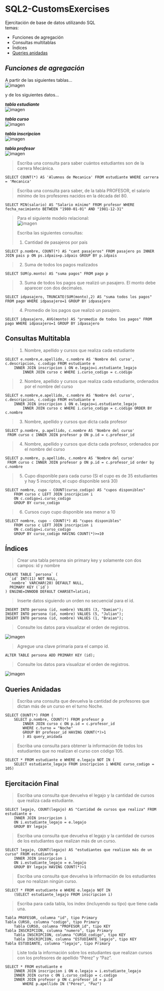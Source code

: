 # SQL2-CustomsExercises

Ejercitación de base de datos utilizando SQL  
temas: 
- Funciones de agregación
- Consultas multitablas
- Índices
- [Queries anidadas](#Queries-Anidadas)

## ***Funciones de agregación***
A partir de las siguientes tablas...  
![imagen](https://user-images.githubusercontent.com/65373208/143155914-3d0c3b99-b30f-41c5-994d-471188043b91.png)  

y de los siguientes datos...

***tabla estudiante***  
![imagen](https://user-images.githubusercontent.com/65373208/143157315-20084240-59b0-4523-8a42-6c118e9c6aac.png)

***tabla curso***  
![imagen](https://user-images.githubusercontent.com/65373208/143157450-563de471-a79e-42d4-a073-a7d92b513435.png)

***tabla inscripcion***  
![imagen](https://user-images.githubusercontent.com/65373208/143157492-c86e45b2-cae7-46c9-b660-d1b8aa874219.png)

***tabla profesor***  
![imagen](https://user-images.githubusercontent.com/65373208/143157613-3cadc296-fad2-443f-92e0-9295d6715bc8.png)

> Escriba una consulta para saber cuántos estudiantes son de la carrera Mecánica.
```
SELECT COUNT(*) AS 'Alumnos de Mecanica' FROM estudiante WHERE carrera = 'Mecanica'
```

> Escriba una consulta para saber, de la tabla PROFESOR, el salario mínimo de los profesores nacidos en la década del 80.
```
SELECT MIN(salario) AS "Salario mínimo" FROM profesor WHERE fecha_nacimiento BETWEEN "1980-01-01" AND "1981-12-31"
```

>Para el siguiente modelo relacional:  
>![imagen](https://user-images.githubusercontent.com/65373208/143159916-593cc6aa-7596-422a-a662-c9f865266aa3.png)
>
> Escriba las siguientes consultas:
> 1. Cantidad de pasajeros por país
```
SELECT p.nombre, COUNT(*) AS "cant pasajeros" FROM pasajero ps INNER JOIN pais p ON ps.idpais=p.idpais GROUP BY p.idpais
```
> 2. Suma de todos los pagos realizados
```
SELECT SUM(p.monto) AS "suma pagos" FROM pago p
```
> 3. Suma de todos los pagos que realizó un pasajero. El monto debe aparecer con dos decimales.
```
SELECT idpasajero, TRUNCATE(SUM(monto),2) AS "suma todos los pagos" FROM pago WHERE idpasajero=1 GROUP BY idpasajero
```
> 4. Promedio de los pagos que realizó un pasajero.
```
SELECT idpasajero, AVG(monto) AS "promedio de todos los pagos" FROM pago WHERE idpasajero=1 GROUP BY idpasajero
```
## Consultas Multitabla

> 1. Nombre, apellido y cursos que realiza cada estudiante  
```
SELECT e.nombre,e.apellido, c.nombre AS 'Nombre del curso', c.descripcion, c.codigo FROM estudiante e 
	INNER JOIN inscripcion i ON e.legajo=i.estudiante_legajo
		INNER JOIN curso c WHERE i.curso_codigo = c.codigo
```
> 2. Nombre, apellido y cursos que realiza cada estudiante, ordenados por el nombre del curso  
```
SELECT e.nombre,e.apellido, c.nombre AS 'Nombre del curso', c.descripcion, c.codigo FROM estudiante e 
	INNER JOIN inscripcion i ON e.legajo=i.estudiante_legajo
		INNER JOIN curso c WHERE i.curso_codigo = c.codigo ORDER BY c.nombre
```
> 3. Nombre, apellido y cursos que dicta cada profesor  
```
SELECT p.nombre, p.apellido, c.nombre AS 'Nombre del curso'
 FROM curso c INNER JOIN profesor p ON p.id = c.profesor_id
```
> 4. Nombre, apellido y cursos que dicta cada profesor, ordenados por el nombre del curso  
```
SELECT p.nombre, p.apellido, c.nombre AS 'Nombre del curso'
 FROM curso c INNER JOIN profesor p ON p.id = c.profesor_id order by c.nombre
```
> 5. Cupo disponible para cada curso (Si el cupo es de 35 estudiantes y hay 5 inscriptos, el cupo disponible será 30)  
```
SELECT nombre, cupo - COUNT(curso_codigo) AS "cupos disponibles" 
	FROM curso c LEFT JOIN inscripcion i 
	ON c.codigo=i.curso_codigo
	GROUP BY curso_codigo
```
> 6. Cursos cuyo cupo disponible sea menor a 10
```
SELECT nombre, cupo - COUNT(*) AS "cupos disponibles" 
	FROM curso c LEFT JOIN inscripcion i 
	ON c.codigo=i.curso_codigo
	GROUP BY curso_codigo HAVING COUNT(*)>=10
```

## Índices

> Crear una tabla persona sin primary key y solamente con dos campos: id y nombre
```
CREATE TABLE `persona` (
  `id` INT(11) NOT NULL,
  `nombre` VARCHAR(20) DEFAULT NULL,
  PRIMARY KEY (`id`)
) ENGINE=INNODB DEFAULT CHARSET=latin1;
```
> Inserte datos siguiendo un orden no secuencial para el id.
```
INSERT INTO persona (id, nombre) VALUES (3, "Damian");
INSERT INTO persona (id, nombre) VALUES (5, "Julian");
INSERT INTO persona (id, nombre) VALUES (1, "Braian");
```
> Consulte los datos para visualizar el orden de registros.  

![imagen](https://user-images.githubusercontent.com/65373208/143690397-250d4854-487a-40b2-8488-82604677a4bb.png)  

> Agregue una clave primaria para el campo id.
```
ALTER TABLE persona ADD PRIMARY KEY (id);
```
> Consulte los datos para visualizar el orden de registros.
  
![imagen](https://user-images.githubusercontent.com/65373208/143690377-21a4b6ad-c2a2-437b-b4b8-039197779880.png)


## Queries Anidadas

> Escriba una consulta que devuelva la cantidad de profesores que dictan más de un curso en el turno Noche.
```
SELECT COUNT(*) FROM (
	SELECT p.nombre, COUNT(*) FROM profesor p 
		INNER JOIN curso c ON p.id = c.profesor_id 
		WHERE c.turno = "Noche"
		GROUP BY profesor_id HAVING COUNT(*)>1
		) AS query_anidada
```
> Escriba una consulta para obtener la información de todos los estudiantes que no realizan el curso con código 105.
```
SELECT * FROM estudiante e WHERE e.legajo NOT IN (
	SELECT estudiante_legajo FROM inscripcion i WHERE curso_codigo = 105)
```

## Ejercitación Final

> Escriba una consulta que devuelva el legajo y la cantidad de cursos que realiza cada estudiante.  
```
SELECT legajo, COUNT(legajo) AS "Cantidad de cursos que realiza" FROM estudiante e 
	INNER JOIN inscripcion i 
	ON i.estudiante_legajo = e.legajo
	GROUP BY legajo
```
> Escriba una consulta que devuelva el legajo y la cantidad de cursos de los estudiantes que realizan más de un curso.  
```
SELECT legajo, COUNT(legajo) AS "estudiantes que realizan más de un curso" FROM estudiante e 
	INNER JOIN inscripcion i 
	ON i.estudiante_legajo = e.legajo
	GROUP BY legajo HAVING COUNT(*)>1
```
> Escriba una consulta que devuelva la información de los estudiantes que no realizan ningún curso.  
```
SELECT * FROM estudiante e WHERE e.legajo NOT IN 
	(SELECT estudiante_legajo FROM inscripcion i)
```
> Escriba para cada tabla, los index (incluyendo su tipo) que tiene cada una.  
```
Tabla PROFESOR, columna "id", tipo Primary  
Tabla CURSO, columna "codigo", tipo Primary  
	Tabla CURSO, columna "PROFESOR_id", tipo KEY  
Tabla INSCRIPCION, columna "numero", tipo Primary  
	Tabla INSCRIPCION, columna "CURSO_codigo", tipo KEY  
	Tabla INSCRIPCION, columna "ESTUDIANTE_legajo", tipo KEY  
Tabla ESTUDIANTE, columna "legajo", tipo Primary
```
> Liste toda la información sobre los estudiantes que realizan cursos con los profesores de apellido “Pérez” y “Paz”.  
```
SELECT * FROM estudiante e 
	INNER JOIN inscripcion i ON e.legajo = i.estudiante_legajo
	INNER JOIN curso c ON i.curso_codigo = c.codigo
	INNER JOIN profesor p ON c.profesor_id = p.id
		WHERE p.apellido IN ("Pérez", "Paz")
```

